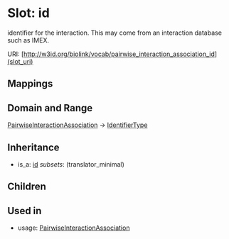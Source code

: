 # Slot: id


identifier for the interaction. This may come from an interaction database such as IMEX.

URI: [http://w3id.org/biolink/vocab/pairwise_interaction_association_id](slot_uri)
## Mappings

## Domain and Range

[PairwiseInteractionAssociation](PairwiseInteractionAssociation.md) -> [IdentifierType](IdentifierType.md)
## Inheritance

 *  is_a: [id](id.md) *subsets*: (translator_minimal)
## Children

## Used in

 *  usage: [PairwiseInteractionAssociation](PairwiseInteractionAssociation.md)
